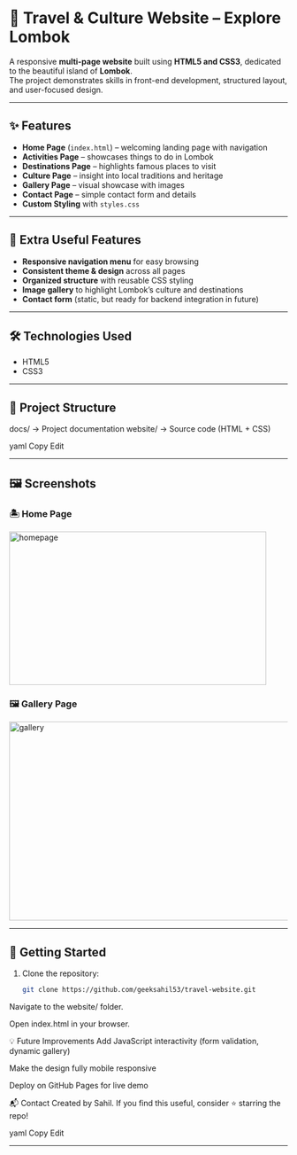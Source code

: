 # 🌴 Travel & Culture Website – Explore Lombok

A responsive **multi-page website** built using **HTML5 and CSS3**, dedicated to the beautiful island of **Lombok**.  
The project demonstrates skills in front-end development, structured layout, and user-focused design.

---

## ✨ Features
- **Home Page** (`index.html`) – welcoming landing page with navigation  
- **Activities Page** – showcases things to do in Lombok  
- **Destinations Page** – highlights famous places to visit  
- **Culture Page** – insight into local traditions and heritage  
- **Gallery Page** – visual showcase with images  
- **Contact Page** – simple contact form and details  
- **Custom Styling** with `styles.css`  

---

## 🌟 Extra Useful Features
- **Responsive navigation menu** for easy browsing  
- **Consistent theme & design** across all pages  
- **Organized structure** with reusable CSS styling  
- **Image gallery** to highlight Lombok’s culture and destinations  
- **Contact form** (static, but ready for backend integration in future)  

---

## 🛠️ Technologies Used
- HTML5  
- CSS3  

---

## 📂 Project Structure
docs/ → Project documentation
website/ → Source code (HTML + CSS)

yaml
Copy
Edit

---

## 🖼️ Screenshots

### 🏝️ Home Page
<img width="465" height="277" alt="homepage" src="https://github.com/user-attachments/assets/a4061297-e2f5-4bf0-ab6a-52d0ec62c3e3" />


### 🖼️ Gallery Page
<img width="529" height="359" alt="gallery" src="https://github.com/user-attachments/assets/9eb1b122-1f8a-4fa7-b142-a07c927ed40a" />


---

## 🚀 Getting Started

1. Clone the repository:
   ```bash
   git clone https://github.com/geeksahil53/travel-website.git
Navigate to the website/ folder.

Open index.html in your browser.

💡 Future Improvements
Add JavaScript interactivity (form validation, dynamic gallery)

Make the design fully mobile responsive

Deploy on GitHub Pages for live demo

📬 Contact
Created by Sahil.
If you find this useful, consider ⭐ starring the repo!

yaml
Copy
Edit

---
